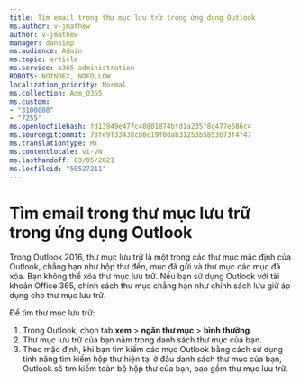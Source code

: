 ```yaml
---
title: Tìm email trong thư mục lưu trữ trong ứng dụng Outlook
ms.author: v-jmathew
author: v-jmathew
manager: dansimp
ms.audience: Admin
ms.topic: article
ms.service: o365-administration
ROBOTS: NOINDEX, NOFOLLOW
localization_priority: Normal
ms.collection: Adm_O365
ms.custom:
- "3100008"
- "7255"
ms.openlocfilehash: fd13949e477c40801874bfd1a235f8c477e686c4
ms.sourcegitcommit: 78fe9f33438cb0c19f0dab31253b5853b73f4f47
ms.translationtype: MT
ms.contentlocale: vi-VN
ms.lasthandoff: 03/05/2021
ms.locfileid: "50527211"
---
```

# <a name="find-email-in-archive-folder-in-outlook-app"></a>Tìm email trong thư mục lưu trữ trong ứng dụng Outlook

Trong Outlook 2016, thư mục lưu trữ là một trong các thư mục mặc định của Outlook, chẳng hạn như hộp thư đến, mục đã gửi và thư mục các mục đã xóa. Bạn không thể xóa thư mục lưu trữ. Nếu bạn sử dụng Outlook với tài khoản Office 365, chính sách thư mục chẳng hạn như chính sách lưu giữ áp dụng cho thư mục lưu trữ.

Để tìm thư mục lưu trữ:

1. Trong Outlook, chọn tab **xem** > **ngăn thư mục**  >  **bình thường**.
2. Thư mục lưu trữ của bạn nằm trong danh sách thư mục của bạn.
3. Theo mặc định, khi bạn tìm kiếm các mục Outlook bằng cách sử dụng tính năng tìm kiếm hộp thư hiện tại ở đầu danh sách thư mục của bạn, Outlook sẽ tìm kiếm toàn bộ hộp thư của bạn, bao gồm thư mục lưu trữ.

